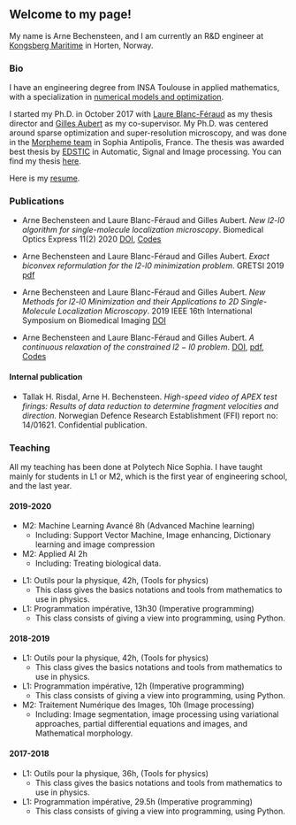 ## Welcome to my page! 
My name is Arne Bechensteen, and I am currently an R&D engineer at [Kongsberg Maritime](https://www.kongsberg.com/no/maritime/) in Horten, Norway. 

### Bio

 I have an engineering degree from INSA Toulouse in applied mathematics, with a specialization in [numerical models and optimization](https://www.math.insa-toulouse.fr/fr/index.html). 

I started my Ph.D. in October 2017 with [Laure Blanc-Féraud](https://www-sop.inria.fr/members/Laure.Blanc_Feraud/) as my thesis director and [Gilles Aubert](https://math.unice.fr/~gaubert/) as my co-supervisor. My Ph.D. was centered around sparse optimization and super-resolution microscopy, and was done in the [Morpheme team](https://team.inria.fr/morpheme/) in Sophia Antipolis, France. The thesis was awarded best thesis by [EDSTIC](https://edstic.unice.fr/fr/node/145) in Automatic, Signal and Image processing. You can find my thesis [here](https://tel.archives-ouvertes.fr/tel-03185134/document).

Here is my [resume](Resume2022.pdf). 


### Publications
* Arne Bechensteen and Laure Blanc-Féraud and Gilles Aubert. _New l2-l0 algorithm for single-molecule localization microscopy_. Biomedical Optics Express 11(2) 2020 [DOI](https://doi.org/10.1364/BOE.381666), [Codes](https://github.com/abechens/CoBic-and-PeBic-SMLM)

* Arne Bechensteen and Laure Blanc-Féraud and Gilles Aubert.  _Exact biconvex reformulation for the l2-l0 minimization problem_.  GRETSI 2019 [pdf](https://hal.inria.fr/hal-02382369)

* Arne Bechensteen and Laure Blanc-Féraud and Gilles Aubert.  _New Methods for l2-l0 Minimization and their Applications to 2D Single-Molecule Localization Microscopy_. 2019 IEEE 16th International Symposium on Biomedical Imaging [DOI](https://doi.org/10.1109/isbi.2019.8759567)

* Arne Bechensteen and Laure Blanc-Féraud and Gilles Aubert. _A continuous relaxation of the constrained l2 − l0 problem_. [DOI](https://dx.doi.org/10.1007/s10851-020-01014-y), [pdf](https://hal.univ-cotedazur.fr/hal-02556394), [Codes](https://github.com/abechens/SMLM-Constraint-Relaxation)

#### Internal publication
* Tallak H. Risdal, Arne H. Bechensteen. _High-speed video of APEX test firings: Results of data reduction to determine fragment velocities and direction._ Norwegian  Defence Research Establishment (FFI) report no: 14/01621. Confidential publication.


### Teaching
All my teaching has been done at Polytech Nice Sophia. I have taught mainly for students in L1 or M2, which is the first year of engineering school, and the last year. 
#### 2019-2020
* M2: Machine Learning Avancé  8h (Advanced Machine learning) 
  * Including: Support Vector Machine, Image enhancing, Dictionary learning and image compression 
* M2: Applied AI 2h
  * Including: Treating biological data. 
- L1: Outils pour la physique, 42h, (Tools for physics) 
  * This class gives the basics notations and tools from mathematics to use in physics.
- L1: Programmation impérative, 13h30 (Imperative programming)
  * This class consists of giving a view into programming, using Python.

#### 2018-2019
- L1: Outils pour la physique, 42h, (Tools for physics) 
  * This class gives the basics notations and tools from mathematics to use in physics.
- L1: Programmation impérative, 12h (Imperative programming)
  * This class consists of giving a view into programming, using Python.
- M2:  Traitement Numérique des Images, 10h (Image processing)
  * Including: Image segmentation, image processing using variational approaches, partial differential equations and images, and Mathematical morphology. 

#### 2017-2018
- L1: Outils pour la physique, 36h, (Tools for physics) 
  * This class gives the basics notations and tools from mathematics to use in physics.
- L1: Programmation impérative, 29.5h (Imperative programming)
  * This class consists of giving a view into programming, using Python.

